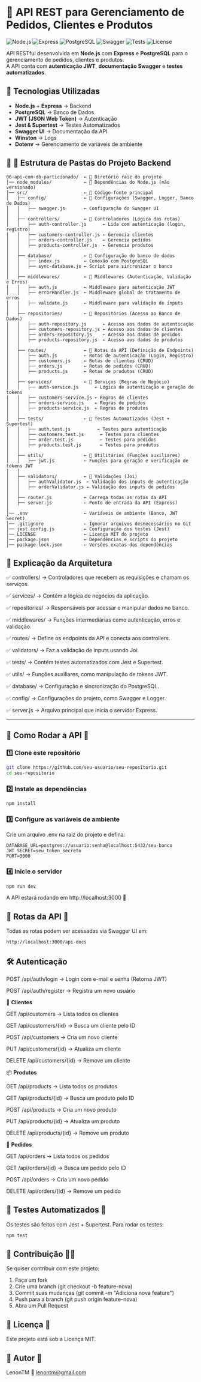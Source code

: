# 🚀 API REST para Gerenciamento de Pedidos, Clientes e Produtos

![Node.js](https://img.shields.io/badge/Node.js-18.x-green)
![Express](https://img.shields.io/badge/Express.js-4.x-lightgrey)
![PostgreSQL](https://img.shields.io/badge/PostgreSQL-14.x-blue)
![Swagger](https://img.shields.io/badge/Swagger-API%20Docs-brightgreen)
![Tests](https://img.shields.io/badge/Tests-Jest%20%26%20Supertest-orange)
![License](https://img.shields.io/badge/License-MIT-blue.svg)

API RESTful desenvolvida em **Node.js** com **Express** e **PostgreSQL** para o gerenciamento de pedidos, clientes e produtos.  
A API conta com **autenticação JWT**, **documentação Swagger** e **testes automatizados**.  

## 📌 Tecnologias Utilizadas
- **Node.js** + **Express** → Backend
- **PostgreSQL** → Banco de Dados
- **JWT (JSON Web Token)** → Autenticação
- **Jest & Supertest** → Testes Automatizados
- **Swagger UI** → Documentação da API
- **Winston** → Logs
- **Dotenv** → Gerenciamento de variáveis de ambiente

## 📌 📂 Estrutura de Pastas do Projeto Backend
```pgsql
06-api-com-db-particionado/  ← 📂 Diretório raiz do projeto
│── node_modules/            ← 📂 Dependências do Node.js (não versionado)
│── src/                     ← 📂 Código-fonte principal
│   ├── config/              ← 📂 Configurações (Swagger, Logger, Banco de Dados)
│   │   ├── swagger.js       ← Configuração do Swagger UI
│   │
│   ├── controllers/         ← 📂 Controladores (Lógica das rotas)
│   │   ├── auth-controller.js      ← Lida com autenticação (login, registro)
│   │   ├── customers-controller.js ← Gerencia clientes
│   │   ├── orders-controller.js    ← Gerencia pedidos
│   │   ├── products-controller.js  ← Gerencia produtos
│   │
│   ├── database/            ← 📂 Configuração do banco de dados
│   │   ├── index.js         ← Conexão com PostgreSQL
│   │   ├── sync-database.js ← Script para sincronizar o banco
│   │
│   ├── middlewares/         ← 📂 Middlewares (Autenticação, Validação e Erros)
│   │   ├── auth.js          ← Middleware para autenticação JWT
│   │   ├── errorHandler.js  ← Middleware global de tratamento de erros
│   │   ├── validate.js      ← Middleware para validação de inputs
│   │
│   ├── repositories/        ← 📂 Repositórios (Acesso ao Banco de Dados)
│   │   ├── auth-repository.js      ← Acesso aos dados de autenticação
│   │   ├── customers-repository.js ← Acesso aos dados de clientes
│   │   ├── orders-repository.js    ← Acesso aos dados de pedidos
│   │   ├── products-repository.js  ← Acesso aos dados de produtos
│   │
│   ├── routes/              ← 📂 Rotas da API (Definição de Endpoints)
│   │   ├── auth.js          ← Rotas de autenticação (Login, Registro)
│   │   ├── customers.js     ← Rotas de clientes (CRUD)
│   │   ├── orders.js        ← Rotas de pedidos (CRUD)
│   │   ├── products.js      ← Rotas de produtos (CRUD)
│   │
│   ├── services/            ← 📂 Serviços (Regras de Negócio)
│   │   ├── auth-service.js      ← Lógica de autenticação e geração de tokens
│   │   ├── customers-service.js ← Regras de clientes
│   │   ├── orders-service.js    ← Regras de pedidos
│   │   ├── products-service.js  ← Regras de produtos
│   │
│   ├── tests/               ← 📂 Testes Automatizados (Jest + Supertest)
│   │   ├── auth.test.js          ← Testes para autenticação
│   │   ├── customers.test.js      ← Testes para clientes
│   │   ├── order.test.js          ← Testes para pedidos
│   │   ├── products.test.js       ← Testes para produtos
│   │
│   ├── utils/               ← 📂 Utilitários (Funções auxiliares)
│   │   ├── jwt.js           ← Funções para geração e verificação de tokens JWT
│   │
│   ├── validators/          ← 📂 Validações (Joi)
│   │   ├── authValidator.js  ← Validação dos inputs de autenticação
│   │   ├── orderValidator.js ← Validação dos inputs de pedidos
│   │
│   ├── router.js            ← Carrega todas as rotas da API
│   ├── server.js            ← Ponto de entrada da API (Express)
│
│── .env                     ← Variáveis de ambiente (Banco, JWT Secret)
│── .gitignore               ← Ignorar arquivos desnecessários no Git
│── jest.config.js           ← Configuração dos testes (Jest)
│── LICENSE                  ← Licença MIT do projeto
│── package.json             ← Dependências e scripts do projeto
│── package-lock.json        ← Versões exatas das dependências
```

## 📌 Explicação da Arquitetura

✅ controllers/ → Controladores que recebem as requisições e chamam os serviços.

✅ services/ → Contém a lógica de negócios da aplicação.

✅ repositories/ → Responsáveis por acessar e manipular dados no banco.

✅ middlewares/ → Funções intermediárias como autenticação, erros e validação.

✅ routes/ → Define os endpoints da API e conecta aos controllers.

✅ validators/ → Faz a validação de inputs usando Joi.

✅ tests/ → Contém testes automatizados com Jest e Supertest.

✅ utils/ → Funções auxiliares, como manipulação de tokens JWT.

✅ database/ → Configuração e sincronização do PostgreSQL.

✅ config/ → Configurações do projeto, como Swagger e Logger.

✅ server.js → Arquivo principal que inicia o servidor Express.



---

## 📌 Como Rodar a API 🚀

### **1️⃣ Clone este repositório**
```bash
git clone https://github.com/seu-usuario/seu-repositorio.git
cd seu-repositorio
```

### **2️⃣ Instale as dependências**
```bash
npm install
```

### **3️⃣ Configure as variáveis de ambiente**
Crie um arquivo .env na raiz do projeto e defina:
```env
DATABASE_URL=postgres://usuario:senha@localhost:5432/seu-banco
JWT_SECRET=seu_token_secreto
PORT=3000
```

### **4️⃣ Inicie o servidor**
```bash
npm run dev
```
A API estará rodando em http://localhost:3000 🚀

## 📌 Rotas da API 📡
Todas as rotas podem ser acessadas via Swagger UI em:
```bash
http://localhost:3000/api-docs
```

## 🛠️ Autenticação
POST /api/auth/login → Login com e-mail e senha (Retorna JWT)

POST /api/auth/register → Registra um novo usuário

👤 **Clientes**

GET /api/customers → Lista todos os clientes

GET /api/customers/{id} → Busca um cliente pelo ID

POST /api/customers → Cria um novo cliente

PUT /api/customers/{id} → Atualiza um cliente

DELETE /api/customers/{id} → Remove um cliente

📦 **Produtos**

GET /api/products → Lista todos os produtos

GET /api/products/{id} → Busca um produto pelo ID

POST /api/products → Cria um novo produto

PUT /api/products/{id} → Atualiza um produto

DELETE /api/products/{id} → Remove um produto

📜 **Pedidos**

GET /api/orders → Lista todos os pedidos

GET /api/orders/{id} → Busca um pedido pelo ID

POST /api/orders → Cria um novo pedido

DELETE /api/orders/{id} → Remove um pedido

## 📌 Testes Automatizados 🧪
Os testes são feitos com Jest + Supertest. Para rodar os testes:
```bash
npm test
```

## 📌 Contribuição 👨‍💻
Se quiser contribuir com este projeto:
1. Faça um fork
2. Crie uma branch (git checkout -b feature-nova)
3. Commit suas mudanças (git commit -m "Adiciona nova feature")
4. Push para a branch (git push origin feature-nova)
5. Abra um Pull Request

## 📌 Licença 📜
Este projeto está sob a Licença MIT.

## 📌 Autor 👤
LenonTM
📧 lenontm@gmail.com



